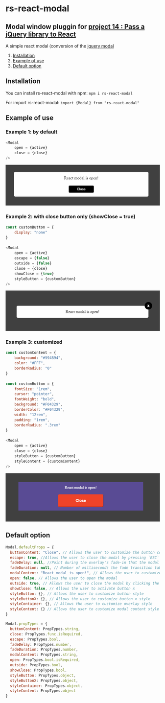 # rs-react-modal

## Modal window pluggin for [project 14 : Pass a jQuery library to React](https://github.com/remisany/RemiSany_14_08092021)

A simple react modal (conversion of the [jquery modal](https://github.com/kylefox/jquery-modal)

1. [Installation](#Installation)
2. [Example of use](#Example)
3. [Default option](#Default)

<div id='Installation'>

## Installation

You can install rs-react-modal with npm:
`npm i rs-react-modal`

For import rs-react-modal:
`import {Modal} from "rs-react-modal"`

<div id='Example'>

## Example of use

### Example 1: by default

```js
<Modal
    open = {active}
    close = {close}
/>
```

![Alt text](/example/By_default.PNG)

### Example 2: with close button only (showClose = true)

```js
const customButton = {
    display: "none"
}

<Modal
    open = {active}
    escape = {false}
    outside = {false}
    close = {close}
    showClose = {true}
    styleButton = {customButton}
/>
```

![Alt text](/example/showClose_true.PNG) 

### Example 3: customized

```js
const customContent = {
    background: "#594B94",
    color: "#FFF",
    borderRadius: "0"
}

const customButton = {
    fontSize: "1rem",
    cursor: "pointer",
    fontWeight: "bold",
    background: "#F04329",
    borderColor: "#F04329",
    width: "12rem",
    padding: "1rem",
    borderRadius: ".3rem"
}

<Modal
    open = {active}
    close = {close}
    styleButton = {customButton}
    styleContent = {customContent}
/>
```

![Alt text](/example/Customized.PNG) 

<div id='Default'>

## Default option

```js
Modal.defaultProps = {
  buttonContent: "Close", // Allows the user to customize the button content
  escape: true, //Allows the user to close the modal by pressing `ESC`
  fadeDelay: null, //Point during the overlay's fade-in that the modal begins to fade in (number between 0 and 1)
  fadeDuration: null, // Number of milliseconds the fade transition takes (null means no transition)
  modalContent: "React modal is open!", // Allows the user to customize the modal content
  open: false, // Allows the user to open the modal
  outside: true, // Allows the user to close the modal by clicking the overlay
  showClose: false, // Allows the user to activate button x
  styleButton: {}, // Allows the user to customize button style
  styleButtonX: {}, // Allows the user to customize button x style
  styleContainer: {}, // Allows the user to customize overlay style
  styleContent: {} // Allows the user to customize modal content style
}
```

```js
Modal.propTypes = {
  buttonContent: PropTypes.string,
  close: PropTypes.func.isRequired,
  escape: PropTypes.bool,
  fadeDelay: PropTypes.number,
  fadeDuration: PropTypes.number,
  modalContent: PropTypes.string,
  open: PropTypes.bool.isRequired,
  outside: PropTypes.bool,
  showClose: PropTypes.bool,
  styleButton: PropTypes.object,
  styleButtonX: PropTypes.object,
  styleContainer: PropTypes.object,
  styleContent: PropTypes.object
}
```

